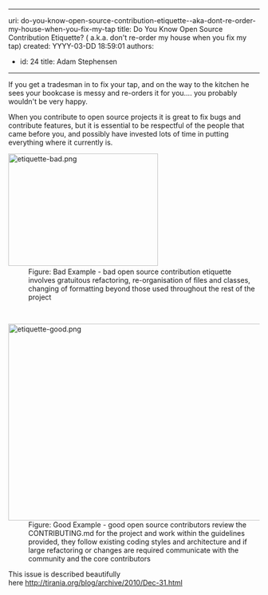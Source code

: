 

---
uri: do-you-know-open-source-contribution-etiquette--aka-dont-re-order-my-house-when-you-fix-my-tap
title: Do You Know Open Source Contribution Etiquette? ( a.k.a. don't re-order my house when you fix my tap)
created: YYYY-03-DD 18:59:01
authors:
  - id: 24
    title: Adam Stephensen
---




<span class='intro'> <p>If you get a tradesman in to fix your tap, and on the way to the kitchen he sees your bookcase is messy and re-orders it for you.... you probably wouldn't be very happy.</p><p>When you contribute to open source projects it is great to fix bugs and contribute features, but it is essential to be respectful of the people that came before you, and possibly have invested lots of time in putting everything where it currently is.<br></p> </span>

<dl class="badImage"><dt>​<img src="/PublishingImages/etiquette-bad.png" alt="etiquette-bad.png" style="width&#58;300px;height&#58;225px;" /></dt><dd>Figure&#58; Bad Example - bad open source contribution etiquette involves gratuitous refactoring, re-organisation of files and classes, changing of formatting beyond those used throughout the rest of the project</dd></dl>​​ 
<dl class="goodImage"><dt>
      <img src="/PublishingImages/etiquette-good.png" alt="etiquette-good.png" style="width&#58;700px;height&#58;394px;" />
   </dt><dd>Figure&#58; Good Example - good open source contributors review the CONTRIBUTING.md for the project and work within the guidelines provided, they follow existing coding styles and architecture and if large refactoring or changes are required communicate with the community and the core contributors​​</dd></dl><p><span class="s1">This issue is described beautifully here&#160;<a href="http&#58;//tirania.org/blog/archive/2010/Dec-31.html"><span class="s2">http&#58;//tirania.org/blog/archive/2010/Dec-31.html</span></a>​</span>​</p>


